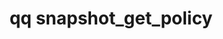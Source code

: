 ---
category: snapshot
command: snapshot_get_policy
optional_options:
- alternate:
  - --id
  help: Identifier of the snapshot policy to list.
  name: -i
  required: true
permalink: /qq-cli-command-guide/snapshot/snapshot_get_policy.html
positional_options: []
sidebar: qq_cli_command_reference_sidebar
summary: This section explains how to use the <code>qq snapshot_get_policy</code>
  command.
synopsis: Get a single policy
title: qq snapshot_get_policy
usage: qq snapshot_get_policy [-h] -i ID
zendesk_source: qq CLI Command Guide

---